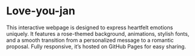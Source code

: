 # Love-you-jan
This interactive webpage is designed to express heartfelt emotions uniquely. It features a rose-themed background, animations, stylish fonts, and a smooth transition from a personalized message to a romantic proposal. Fully responsive, it’s hosted on GitHub Pages for easy sharing.
